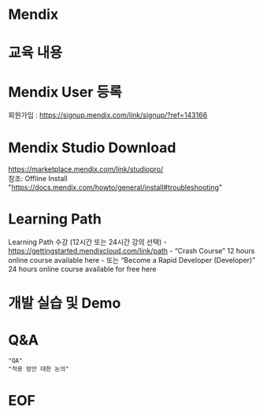 # Mendix
# 교육 내용


# Mendix User 등록
  회원가입 : https://signup.mendix.com/link/signup/?ref=143166

# Mendix Studio Download
  https://marketplace.mendix.com/link/studiopro/ <br>
  참조: Offline Install<br>
  "https://docs.mendix.com/howto/general/install#troubleshooting"
 
# Learning Path
  Learning Path 수강 (12시간 또는 24시간 강의 선택)
	- https://gettingstarted.mendixcloud.com/link/path
	- “Crash Course” 12 hours online course available here
	- 또는 “Become a Rapid Developer (Developer)” 24 hours online course available for free here
  
# 개발 실습 및 Demo

# Q&A
	"QA"
	"적용 방안 대한 논의"
	

# EOF

